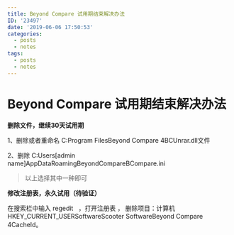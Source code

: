 ```yaml
---
title: Beyond Compare 试用期结束解决办法
ID: '23497'
date: '2019-06-06 17:50:53'
categories:
  - posts
  - notes
tags:
  - posts
  - notes
---
```


# Beyond Compare 试用期结束解决办法

**删除文件，继续30天试用期**

1、删除或者重命名 C:Program FilesBeyond Compare 4BCUnrar.dll文件

2、删除 C:Users\[admin name\]AppDataRoamingBeyondCompareBCompare.ini

> 以上选择其中一种即可

**修改注册表，永久试用（待验证）**

在搜索栏中输入 regedit   ，打开注册表 ， 删除项目：计算机 HKEY\_CURRENT\_USERSoftwareScooter SoftwareBeyond Compare 4CacheId。
 
 
